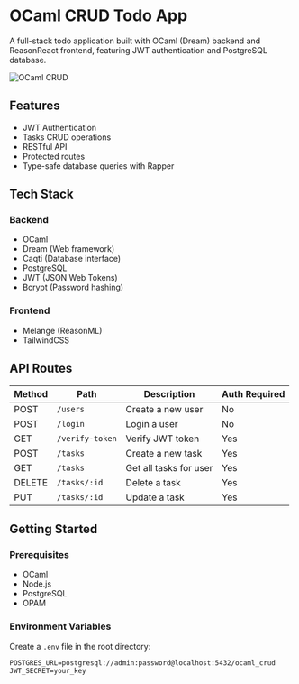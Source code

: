 # OCaml CRUD Todo App

A full-stack todo application built with OCaml (Dream) backend and ReasonReact frontend, featuring JWT authentication and PostgreSQL database.

![OCaml CRUD](https://github.com/user-attachments/assets/81fd43af-36fb-4ebf-bfa3-4ffee1a24581)

## Features

- JWT Authentication
- Tasks CRUD operations
- RESTful API
- Protected routes
- Type-safe database queries with Rapper

## Tech Stack

### Backend
- OCaml
- Dream (Web framework)
- Caqti (Database interface)
- PostgreSQL
- JWT (JSON Web Tokens)
- Bcrypt (Password hashing)

### Frontend
- Melange (ReasonML)
- TailwindCSS

## API Routes

| Method | Path | Description | Auth Required |
|--------|------|-------------|---------------|
| POST | `/users` | Create a new user | No |
| POST | `/login` | Login a user | No |
| GET | `/verify-token` | Verify JWT token | Yes |
| POST | `/tasks` | Create a new task | Yes |
| GET | `/tasks` | Get all tasks for user | Yes |
| DELETE | `/tasks/:id` | Delete a task | Yes |
| PUT | `/tasks/:id` | Update a task | Yes |

## Getting Started

### Prerequisites

- OCaml
- Node.js
- PostgreSQL
- OPAM

### Environment Variables

Create a `.env` file in the root directory:
```
POSTGRES_URL=postgresql://admin:password@localhost:5432/ocaml_crud
JWT_SECRET=your_key
```